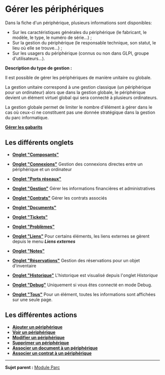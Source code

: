 Gérer les périphériques
=======================

Dans la fiche d'un périphérique, plusieurs informations sont disponibles:

-   Sur les caractéristiques générales du périphérique (le fabricant, le modèle, le type, le numéro de série...) ;
-   Sur la gestion du périphérique (le responsable technique, son statut, le lieu où elle se trouve...) ;
-   Sur les usagers du périphérique (connus ou non dans GLPI, groupe d'utilisateurs...).

**Description du type de gestion :**

Il est possible de gérer les périphériques de manière unitaire ou globale.

La gestion unitaire correspond à une gestion classique (un périphérique pour un ordinateur) alors que dans la gestion globale, le périphérique devient un élément virtuel global qui sera connecté à plusieurs ordinateurs.

La gestion globale permet de limiter le nombre d'élément à gérer dans le cas où ceux-ci ne constituent pas une donnée stratégique dans la gestion du parc informatique.


**[Gérer les gabarits](index.php?fr/Les_différentes_actions/Gérer_les_gabarits.md)**

Les différents onglets
----------------------
-   **[Onglet "Composants"](index.php?fr/Les_différents_onglets/Onglet_Composants.md)**

-   **[Onglet "Connexions"](index.php?fr/Les_différents_onglets/Onglet_Connexions.md)**
    Gestion des connexions directes entre un périphérique et un ordinateur

-   **[Onglet "Ports réseaux"](index.php?fr/Les_différents_onglets/Onglet_Ports_réseaux.md)**

-   **[Onglet "Gestion"](index.php?fr/Les_différents_onglets/Onglet_Gestion.md)**
    Gérer les informations financières et administratives

-   **[Onglet "Contrats"](index.php?fr/Les_différents_onglets/Onglet_Contrats.md)**
    Gérer les contrats associés

-   **[Onglet "Documents"](index.php?fr/Les_différents_onglets/Onglet_Documents.md)**

-   **[Onglet "Tickets"](index.php?fr/Les_différents_onglets/Onglet_Tickets.md)**
   
-   **[Onglet "Problèmes"](index.php?fr/Les_différents_onglets/Onglet_Problèmes.md)**

-  **[Onglet "Liens"](index.php?fr/Onglet_Liens.md)**
     Pour certains éléments, les liens externes se gèrent depuis le menu ***Liens externes***

-   **[Onglet "Notes"](index.php?fr/Les_différents_onglets/Onglet_Notes.md)**

-   **[Onglet "Réservations"](index.php?fr/Les_différents_onglets/Onglet_Réservations.md)**
     Gestion des réservations pour un objet d'inventaire

-   **[Onglet "Historique"](index.php?fr/Les_différents_onglets/Onglet_Historique.md)**
     L'historique est visualisé depuis l'onglet *Historique*

-   **[Onglet "Debug"](index.php?fr/Les_différents_onglets/Onglet_Debug.md)**
    Uniquement si vous êtes connecté en mode Debug.

-   **[Onglet "Tous"](index.php?fr/Les_différents_onglets/Onglet_Tous.md)**
     Pour un élément, toutes les informations sont affichées sur une seule page.

Les différentes actions
-----------------------
-   **[Ajouter un  périphérique](index.php?fr/Les_différentes_actions/Créer_un_nouvel_objet.md)**
-   **[Voir un périphérique](index.php?fr/Les_différentes_actions/Visualiser_un_objet.md)**
-   **[Modifier un périphérique](index.php?fr/Les_différentes_actions/Modifier_un_objet.md)**
-   **[Supprimer un périphérique](index.php?fr/Les_différentes_actions/Supprimer_un_objet.md)**
-   **[Associer un document à un périphérique](index.php?fr/Les_différentes_actions/Lier_un_document_à_un_objet.md)**
-   **[Associer un contrat à un périphérique](index.php?fr/Les_différentes_actions/Lier_un_contrat_à_un_objet.md)**

--------
**Sujet parent :** [Module Parc](index.php?fr/03_Module_Parc/01_Module_Parc.md "Module Parc de GLPI")

